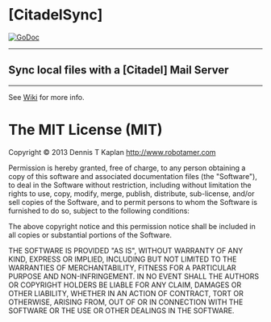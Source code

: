 [CitadelSync]
==============

[![GoDoc](https://godoc.org/bitbucket.org/gotamer/citadel/sync?status.png)](https://godoc.org/bitbucket.org/gotamer/citadel/sync)

************************************************
## Sync local files with a [Citadel] Mail Server
************************************************

See [Wiki] for more info.


The MIT License (MIT)
=====================

Copyright © 2013 Dennis T Kaplan <http://www.robotamer.com>

Permission is hereby granted, free of charge, to any person obtaining a copy of this software and associated documentation files (the "Software"), to deal in the Software without restriction, including without limitation the rights to use, copy, modify, merge, publish, distribute, sub-license, and/or sell copies of the Software, and to permit persons to whom the Software is furnished to do so, subject to the following conditions:

The above copyright notice and this permission notice shall be included in all copies or substantial portions of the Software.

THE SOFTWARE IS PROVIDED "AS IS", WITHOUT WARRANTY OF ANY KIND, EXPRESS OR IMPLIED, INCLUDING BUT NOT LIMITED TO THE WARRANTIES OF MERCHANTABILITY, FITNESS FOR A PARTICULAR PURPOSE AND NON-INFRINGEMENT. IN NO EVENT SHALL THE AUTHORS OR COPYRIGHT HOLDERS BE LIABLE FOR ANY CLAIM, DAMAGES OR OTHER LIABILITY, WHETHER IN AN ACTION OF CONTRACT, TORT OR OTHERWISE, ARISING FROM, OUT OF OR IN CONNECTION WITH THE SOFTWARE OR THE USE OR OTHER DEALINGS IN THE SOFTWARE.


[Wiki]:(https://bitbucket.org/gotamer/citadel/wiki/CitadelSync)
[GoDoc]:(https://godoc.org/bitbucket.org/gotamer/citadel/sync)
